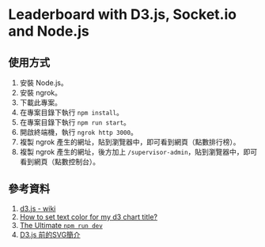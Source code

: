 # Leaderboard with D3.js, Socket.io and Node.js

## 使用方式

1. 安裝 Node.js。
2. 安裝 ngrok。
3. 下載此專案。
4. 在專案目錄下執行 `npm install`。
5. 在專案目錄下執行 `npm run start`。
6. 開啟終端機，執行 `ngrok http 3000`。
7. 複製 ngrok 產生的網址，貼到瀏覽器中，即可看到網頁（點數排行榜）。
8. 複製 ngrok 產生的網址，後方加上 `/supervisor-admin`，貼到瀏覽器中，即可看到網頁（點數控制台）。

## 參考資料

1. [d3.js - wiki](https://github.com/d3/d3/wiki/TW-Home)
2. [How to set text color for my d3 chart title?](https://stackoverflow.com/questions/22523204/how-to-set-text-color-for-my-d3-chart-title)
3. [The Ultimate `npm run dev`](https://dev.to/lukeocodes/enny-stack-the-express-ngrok-and-nodemon-stack-23j)
4. [D3.js 前的SVG簡介](https://ithelp.ithome.com.tw/articles/10157403)

